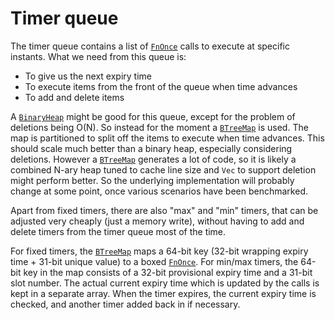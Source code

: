 # Timer queue

The timer queue contains a list of [`FnOnce`] calls to execute at
specific instants.  What we need from this queue is:

- To give us the next expiry time
- To execute items from the front of the queue when time advances
- To add and delete items

A [`BinaryHeap`] might be good for this queue, except for the problem
of deletions being O(N).  So instead for the moment a [`BTreeMap`] is
used.  The map is partitioned to split off the items to execute when
time advances.  This should scale much better than a binary heap,
especially considering deletions.  However a [`BTreeMap`] generates a
lot of code, so it is likely a combined N-ary heap tuned to cache line
size and `Vec` to support deletion might perform better.  So the
underlying implementation will probably change at some point, once
various scenarios have been benchmarked.

Apart from fixed timers, there are also "max" and "min" timers, that
can be adjusted very cheaply (just a memory write), without having to
add and delete timers from the timer queue most of the time.

For fixed timers, the [`BTreeMap`] maps a 64-bit key (32-bit wrapping
expiry time + 31-bit unique value) to a boxed [`FnOnce`].  For min/max
timers, the 64-bit key in the map consists of a 32-bit provisional
expiry time and a 31-bit slot number.  The actual current expiry time
which is updated by the calls is kept in a separate array.  When the
timer expires, the current expiry time is checked, and another timer
added back in if necessary.

[`BTreeMap`]: https://doc.rust-lang.org/stable/std/collections/struct.BTreeMap.html
[`BinaryHeap`]: https://doc.rust-lang.org/stable/std/collections/struct.BinaryHeap.html
[`FnOnce`]: https://doc.rust-lang.org/stable/std/ops/trait.FnOnce.html
